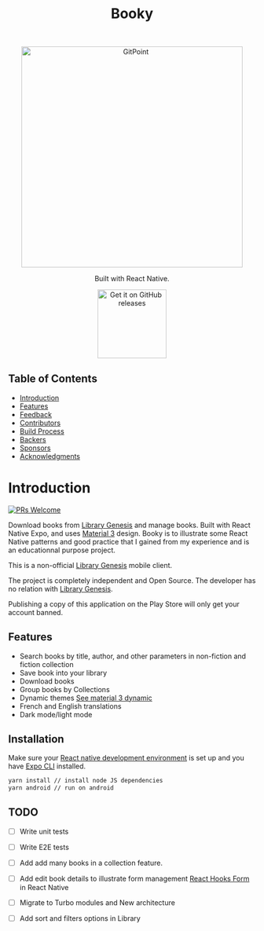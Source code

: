 <h1 align="center"> Booky </h1> <br>
<p align="center">
    <img alt="GitPoint" title="GitPoint" src="https://i.imgur.com/ddp8k8M.png" width="450">
</p>

<p align="center">
  Built with React Native.
</p>

<p align="center">
  <a href="https://github.com/PopJoestar/Booky/releases/new">
    <img alt="Get it on GitHub releases" title="GitHub releases" src="https://i.ibb.co/q0mdc4Z/get-it-on-github.png" width="140">
  </a>
</p>

<!-- START doctoc generated TOC please keep comment here to allow auto update -->
<!-- DON'T EDIT THIS SECTION, INSTEAD RE-RUN doctoc TO UPDATE -->
## Table of Contents

- [Introduction](#introduction)
- [Features](#features)
- [Feedback](#feedback)
- [Contributors](#contributors)
- [Build Process](#build-process)
- [Backers](#backers-)
- [Sponsors](#sponsors-)
- [Acknowledgments](#acknowledgments)

<!-- END doctoc generated TOC please keep comment here to allow auto update -->

# Introduction

[![PRs Welcome](https://img.shields.io/badge/PRs-welcome-brightgreen.svg?style=flat-square)](http://makeapullrequest.com)

Download books from [Library Genesis](https://libgen.rs/) and manage books. Built with React Native Expo, and uses [Material 3](https://m3.material.io) design. Booky is to illustrate some React Native patterns and good practice that I gained from my experience and is an educationnal purpose project.

This is a non-official [Library Genesis](https://libgen.rs/) mobile client.

The project is completely independent and Open Source. 
The developer has no relation with [Library Genesis](https://libgen.rs/).

Publishing a copy of this application on the Play Store will only get your account banned.

## Features

- Search books by title, author, and other parameters in non-fiction and fiction collection
- Save book into your library 
- Download books
- Group books by Collections
- Dynamic themes [See material 3 dynamic](https://m3.material.io/styles/color/dynamic-color/overview)
- French and English translations
- Dark mode/light mode

## Installation

Make sure your [React native development environment](https://reactnative.dev/docs/environment-setup) is set up and you have [Expo CLI](https://docs.expo.dev/get-started/installation/) installed.

```bash
yarn install // install node JS dependencies
yarn android // run on android
```

## TODO
- [ ] Write unit tests
- [ ] Write E2E tests
- [ ] Add add many books in a collection feature.
- [ ] Add edit book details to illustrate form management [React Hooks Form](https://www.react-hook-form.com) in React Native 
- [ ] Migrate to Turbo modules and New architecture
- [ ] Add sort and filters options in Library


